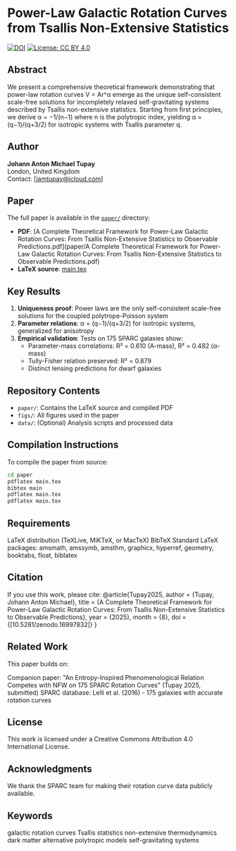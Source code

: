 # Power-Law Galactic Rotation Curves from Tsallis Non-Extensive Statistics

[![DOI](https://zenodo.org/badge/DOI/16997832.svg)](https://zenodo.org/records/16997832)
[![License: CC BY 4.0](https://img.shields.io/badge/License-CC_BY_4.0-lightgrey.svg)](https://creativecommons.org/licenses/by/4.0/)

## Abstract

We present a comprehensive theoretical framework demonstrating that power-law rotation curves V = Ar^α emerge as the unique self-consistent scale-free solutions for incompletely relaxed self-gravitating systems described by Tsallis non-extensive statistics. Starting from first principles, we derive α = −1/(n−1) where n is the polytropic index, yielding α = (q−1)/(q+3/2) for isotropic systems with Tsallis parameter q. 

## Author

**Johann Anton Michael Tupay**  
London, United Kingdom  
Contact: [jamtupay@icloud.com] 

## Paper

The full paper is available in the [`paper/`](paper/) directory:
- **PDF**: [A Complete Theoretical Framework for Power-Law Galactic Rotation Curves: From Tsallis Non-Extensive Statistics to Observable Predictions.pdf](paper/A Complete Theoretical Framework for Power-Law Galactic Rotation Curves: From Tsallis Non-Extensive Statistics to Observable Predictions.pdf)
- **LaTeX source**: [main.tex](paper/main.tex)

## Key Results

1. **Uniqueness proof**: Power laws are the only self-consistent scale-free solutions for the coupled polytrope-Poisson system
2. **Parameter relations**: α = (q−1)/(q+3/2) for isotropic systems, generalized for anisotropy
3. **Empirical validation**: Tests on 175 SPARC galaxies show:
   - Parameter-mass correlations: R² = 0.610 (A-mass), R² = 0.482 (α-mass)
   - Tully-Fisher relation preserved: R² = 0.879
   - Distinct lensing predictions for dwarf galaxies

## Repository Contents

- `paper/`: Contains the LaTeX source and compiled PDF
- `figs/`: All figures used in the paper
- `data/`: (Optional) Analysis scripts and processed data

## Compilation Instructions

To compile the paper from source:

```bash
cd paper
pdflatex main.tex
bibtex main
pdflatex main.tex
pdflatex main.tex
```
## Requirements

LaTeX distribution (TeXLive, MiKTeX, or MacTeX)
BibTeX
Standard LaTeX packages: amsmath, amssymb, amsthm, graphicx, hyperref, geometry, booktabs, float, biblatex

## Citation
If you use this work, please cite:
@article{Tupay2025,
  author  = {Tupay, Johann Anton Michael},
  title   = {A Complete Theoretical Framework for Power-Law Galactic 
            Rotation Curves: From Tsallis Non-Extensive Statistics 
            to Observable Predictions},
  year    = {2025},
  month   = {8},
  doi     = {[10.5281/zenodo.16997832]}
}

## Related Work
This paper builds on:

Companion paper: "An Entropy-Inspired Phenomenological Relation Competes with NFW on 175 SPARC Rotation Curves" (Tupay 2025, submitted)
SPARC database: Lelli et al. (2016) - 175 galaxies with accurate rotation curves

## License
This work is licensed under a Creative Commons Attribution 4.0 International License.

## Acknowledgments
We thank the SPARC team for making their rotation curve data publicly available.

## Keywords
galactic rotation curves Tsallis statistics non-extensive thermodynamics dark matter alternative polytropic models self-gravitating systems
